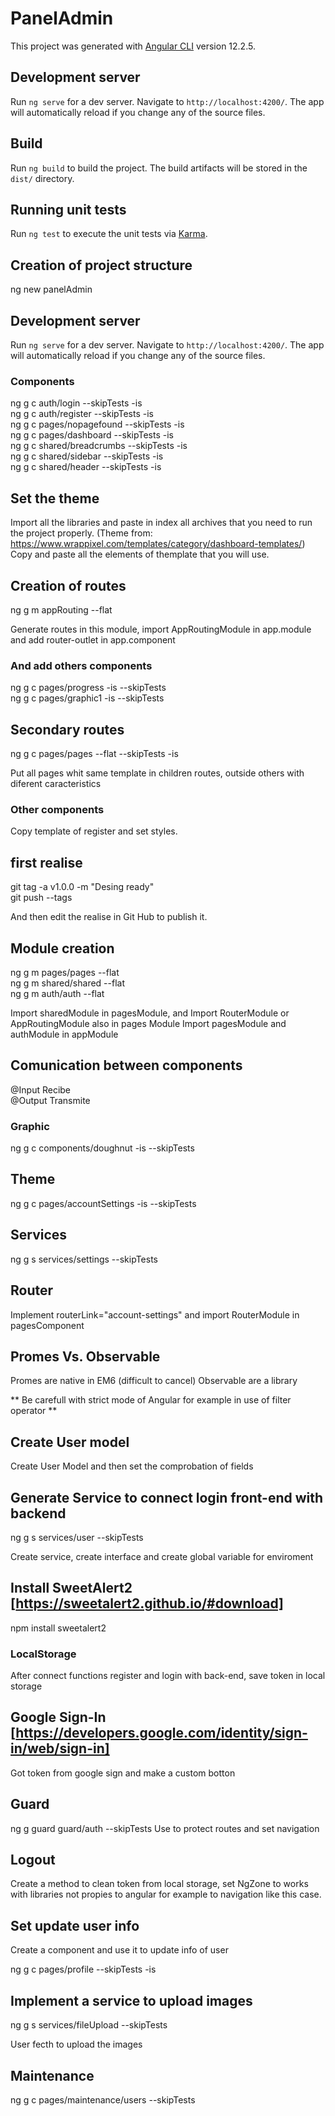 # PanelAdmin

This project was generated with [Angular CLI](https://github.com/angular/angular-cli) version 12.2.5.

## Development server

Run `ng serve` for a dev server. Navigate to `http://localhost:4200/`. The app will automatically reload if you change any of the source files.



## Build

Run `ng build` to build the project. The build artifacts will be stored in the `dist/` directory.

## Running unit tests

Run `ng test` to execute the unit tests via [Karma](https://karma-runner.github.io).

## Creation of project structure

ng new panelAdmin

## Development server

Run `ng serve` for a dev server. Navigate to `http://localhost:4200/`. The app will automatically reload if you change any of the source files.

### Components

ng g c auth/login --skipTests -is   
ng g c auth/register --skipTests -is   
ng g c pages/nopagefound --skipTests -is  
ng g c pages/dashboard --skipTests -is  
ng g c shared/breadcrumbs --skipTests -is  
ng g c shared/sidebar --skipTests -is  
ng g c shared/header --skipTests -is  

## Set the theme

Import all the libraries and paste in index all archives that you need to run the project properly.
(Theme from: https://www.wrappixel.com/templates/category/dashboard-templates/)
Copy and paste all the elements of themplate that you will use.

## Creation of routes

ng g m appRouting --flat

Generate routes in this module, import AppRoutingModule in app.module and add router-outlet in app.component

### And add others components
ng g c pages/progress -is --skipTests  
ng g c pages/graphic1 -is --skipTests  

## Secondary routes

ng g c pages/pages --flat --skipTests -is

Put all pages whit same template in children routes, outside others with diferent caracteristics

### Other components

Copy template of register and set styles.


## first realise

git tag -a v1.0.0 -m "Desing ready"  
git push --tags  

And then edit the realise in Git Hub to publish it.

## Module creation

ng g m pages/pages --flat  
ng g m shared/shared --flat  
ng g m auth/auth --flat  

Import sharedModule in pagesModule, and Import RouterModule or AppRoutingModule also in pages Module
Import pagesModule and authModule in appModule

## Comunication between components

@Input Recibe  
@Output Transmite  

### Graphic
ng g c components/doughnut -is --skipTests

## Theme

ng g c pages/accountSettings -is --skipTests

## Services

ng g s services/settings --skipTests

## Router

Implement routerLink="account-settings" and import RouterModule in pagesComponent

## Promes Vs. Observable

Promes are native in EM6 (difficult to cancel) 
Observable are a library

** Be carefull with strict mode of Angular for example in use of filter operator **

## Create User model

Create User Model and then set the comprobation of fields

## Generate Service to connect login front-end with backend

ng g s services/user --skipTests

Create service, create interface and create global variable for enviroment

## Install SweetAlert2 [https://sweetalert2.github.io/#download]

npm install sweetalert2

### LocalStorage

After connect functions register and login with back-end, save token in local storage

## Google Sign-In [https://developers.google.com/identity/sign-in/web/sign-in]

Got token from google sign and make a custom botton

## Guard

ng g guard guard/auth --skipTests
Use to protect routes and set navigation

## Logout

Create a method to clean token from local storage, set NgZone to works with libraries not propies to angular for example to navigation like this case.

## Set update user info

Create a component and use it to update info of user

ng g c pages/profile --skipTests -is

## Implement a service to upload images

ng g s services/fileUpload --skipTests

User fecth to upload the images

## Maintenance

ng g c pages/maintenance/users --skipTests

